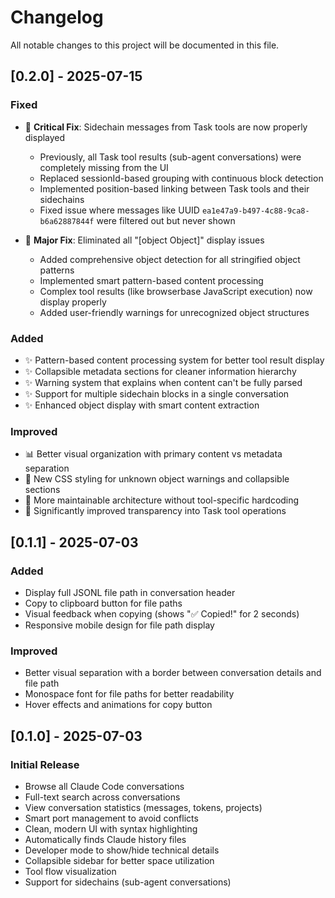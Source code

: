 # Changelog

All notable changes to this project will be documented in this file.

## [0.2.0] - 2025-07-15

### Fixed
- 🐛 **Critical Fix**: Sidechain messages from Task tools are now properly displayed
  - Previously, all Task tool results (sub-agent conversations) were completely missing from the UI
  - Replaced sessionId-based grouping with continuous block detection
  - Implemented position-based linking between Task tools and their sidechains
  - Fixed issue where messages like UUID `ea1e47a9-b497-4c88-9ca8-b6a62887844f` were filtered out but never shown
  
- 🐛 **Major Fix**: Eliminated all "[object Object]" display issues
  - Added comprehensive object detection for all stringified object patterns
  - Implemented smart pattern-based content processing
  - Complex tool results (like browserbase JavaScript execution) now display properly
  - Added user-friendly warnings for unrecognized object structures

### Added
- ✨ Pattern-based content processing system for better tool result display
- ✨ Collapsible metadata sections for cleaner information hierarchy
- ✨ Warning system that explains when content can't be fully parsed
- ✨ Support for multiple sidechain blocks in a single conversation
- ✨ Enhanced object display with smart content extraction

### Improved
- 📊 Better visual organization with primary content vs metadata separation
- 🎨 New CSS styling for unknown object warnings and collapsible sections
- 🔧 More maintainable architecture without tool-specific hardcoding
- 🚀 Significantly improved transparency into Task tool operations

## [0.1.1] - 2025-07-03

### Added
- Display full JSONL file path in conversation header
- Copy to clipboard button for file paths
- Visual feedback when copying (shows "✅ Copied!" for 2 seconds)
- Responsive mobile design for file path display

### Improved
- Better visual separation with a border between conversation details and file path
- Monospace font for file paths for better readability
- Hover effects and animations for copy button

## [0.1.0] - 2025-07-03

### Initial Release
- Browse all Claude Code conversations
- Full-text search across conversations
- View conversation statistics (messages, tokens, projects)
- Smart port management to avoid conflicts
- Clean, modern UI with syntax highlighting
- Automatically finds Claude history files
- Developer mode to show/hide technical details
- Collapsible sidebar for better space utilization
- Tool flow visualization
- Support for sidechains (sub-agent conversations)